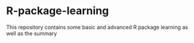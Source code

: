 # R-package-learning
This repository contains some basic and advanced R package learning as well as the summary
